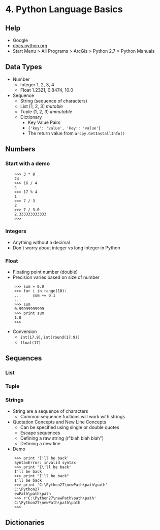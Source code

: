 # 4. Python Language Basics

## Help

- Google
- [docs.python.org](http://docs.python.org)
- Start Menu > All Programs > ArcGis > Python 2.7 > Python Manuals

## Data Types

- Number
    - Integer 1, 2, 3, 4
    - Float 1.2321, 0.8474, 10.0
- Sequence
    - String (sequence of characters)
    - List [1, 2, 3] _mutable_
    - Tuple (1, 2, 3) _immutable_
    - Dictionary
        - Key Value Pairs
        - `{'key': 'value', 'key': 'value'}`
        - The return value from `arcpy.GetInstallInfo()`

## Numbers

### Start with a demo

```pycon
    >>> 3 * 8
    24
    >>> 16 / 4
    4
    >>> 17 % 4
    1
    >>> 7 / 3
    2
    >>> 7 / 3.0
    2.333333333333
    >>>
```

### Integers

- Anything without a decimal
- Don't worry about integer vs long integer in Python

### Float

- Floating point number (double)
- Precision varies based on size of number

```pycon
    >>> sum = 0.0
    >>> for i in range(10):
    ...     sum += 0.1
    ...
    >>> sum
    0.99999999999
    >>> print sum
    1.0
    >>>
```

- Conversion
    - `int(17.9)`, `int(round(17.9))`
    - `float(17)`

## Sequences

### List

### Tuple

### Strings

- String are a sequence of characters
    - Common sequence fuctions will work with strings
- Quotation Concepts and New Line Concepts
    - Can be specified using single or double quotes
    - Escape sequences 
    - Defining a raw string (r"blah blah blah")
    - Defining a new line
- Demo

```pycon
    >>> print 'I'll be back'
    SyntaxError: invalid syntax
    >>> print 'I\'ll be back'
    I'll be back
    >>> print "I'll be back"
    I'll be back
    >>> print 'C:\Python27\newPath\path\path'
    C:\Python27
    ewPath\path\path
    >>> r'C:\Python27\newPath\path\path'
    C:\Python27\newPath\path\path
    >>>
```

## Dictionaries

